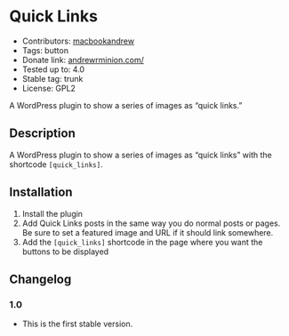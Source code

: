 # Quick Links #
- Contributors: [macbookandrew](https://profiles.wordpress.org/macbookandrew/)
- Tags: button
- Donate link: [andrewrminion.com/](http://andrewrminion.com/)
- Tested up to: 4.0
- Stable tag: trunk
- License: GPL2

A WordPress plugin to show a series of images as “quick links.”

## Description ##
A WordPress plugin to show a series of images as “quick links” with the shortcode `[quick_links]`.

## Installation ##
1. Install the plugin
1. Add Quick Links posts in the same way you do normal posts or pages. Be sure to set a featured image and URL if it should link somewhere.
1. Add the `[quick_links]` shortcode in the page where you want the buttons to be displayed

## Changelog ##
### 1.0 ###
- This is the first stable version.
